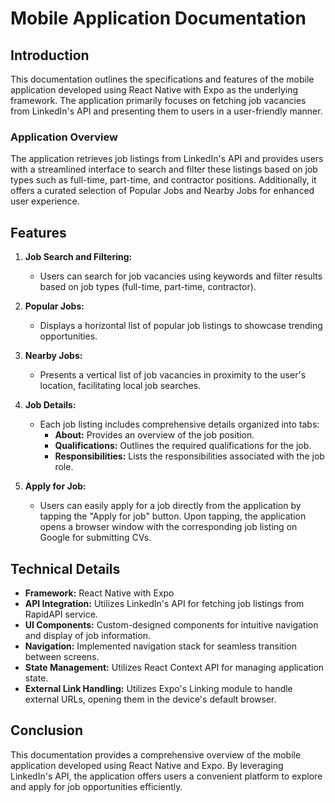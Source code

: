 # Mobile Application Documentation

## Introduction
This documentation outlines the specifications and features of the mobile application developed using React Native with Expo as the underlying framework. The application primarily focuses on fetching job vacancies from LinkedIn's API and presenting them to users in a user-friendly manner.

### Application Overview
The application retrieves job listings from LinkedIn's API and provides users with a streamlined interface to search and filter these listings based on job types such as full-time, part-time, and contractor positions. Additionally, it offers a curated selection of Popular Jobs and Nearby Jobs for enhanced user experience.

## Features
1. **Job Search and Filtering:**
   - Users can search for job vacancies using keywords and filter results based on job types (full-time, part-time, contractor).
  
2. **Popular Jobs:**
   - Displays a horizontal list of popular job listings to showcase trending opportunities.
   
3. **Nearby Jobs:**
   - Presents a vertical list of job vacancies in proximity to the user's location, facilitating local job searches.

4. **Job Details:**
   - Each job listing includes comprehensive details organized into tabs:
     - **About:** Provides an overview of the job position.
     - **Qualifications:** Outlines the required qualifications for the job.
     - **Responsibilities:** Lists the responsibilities associated with the job role.

5. **Apply for Job:**
   - Users can easily apply for a job directly from the application by tapping the "Apply for job" button. Upon tapping, the application opens a browser window with the corresponding job listing on Google for submitting CVs.

## Technical Details
- **Framework:** React Native with Expo
- **API Integration:** Utilizes LinkedIn's API for fetching job listings from RapidAPI service.
- **UI Components:** Custom-designed components for intuitive navigation and display of job information.
- **Navigation:** Implemented navigation stack for seamless transition between screens.
- **State Management:** Utilizes React Context API for managing application state.
- **External Link Handling:** Utilizes Expo's Linking module to handle external URLs, opening them in the device's default browser.

## Conclusion
This documentation provides a comprehensive overview of the mobile application developed using React Native and Expo. By leveraging LinkedIn's API, the application offers users a convenient platform to explore and apply for job opportunities efficiently.
